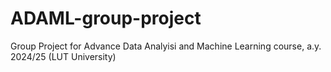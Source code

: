 # ADAML-group-project
Group Project for Advance Data Analyisi and Machine Learning course, a.y. 2024/25 (LUT University)
